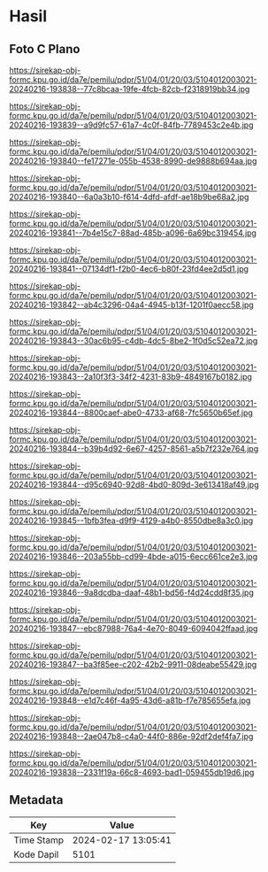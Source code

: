 # Hasil

## Foto C Plano

https://sirekap-obj-formc.kpu.go.id/da7e/pemilu/pdpr/51/04/01/20/03/5104012003021-20240216-193838--77c8bcaa-19fe-4fcb-82cb-f2318919bb34.jpg

https://sirekap-obj-formc.kpu.go.id/da7e/pemilu/pdpr/51/04/01/20/03/5104012003021-20240216-193839--a9d9fc57-61a7-4c0f-84fb-7789453c2e4b.jpg

https://sirekap-obj-formc.kpu.go.id/da7e/pemilu/pdpr/51/04/01/20/03/5104012003021-20240216-193840--fe17271e-055b-4538-8990-de9888b694aa.jpg

https://sirekap-obj-formc.kpu.go.id/da7e/pemilu/pdpr/51/04/01/20/03/5104012003021-20240216-193840--6a0a3b10-f614-4dfd-afdf-ae18b9be68a2.jpg

https://sirekap-obj-formc.kpu.go.id/da7e/pemilu/pdpr/51/04/01/20/03/5104012003021-20240216-193841--7b4e15c7-88ad-485b-a096-6a69bc319454.jpg

https://sirekap-obj-formc.kpu.go.id/da7e/pemilu/pdpr/51/04/01/20/03/5104012003021-20240216-193841--07134df1-f2b0-4ec6-b80f-23fd4ee2d5d1.jpg

https://sirekap-obj-formc.kpu.go.id/da7e/pemilu/pdpr/51/04/01/20/03/5104012003021-20240216-193842--ab4c3296-04a4-4945-b13f-1201f0aecc58.jpg

https://sirekap-obj-formc.kpu.go.id/da7e/pemilu/pdpr/51/04/01/20/03/5104012003021-20240216-193843--30ac6b95-c4db-4dc5-8be2-1f0d5c52ea72.jpg

https://sirekap-obj-formc.kpu.go.id/da7e/pemilu/pdpr/51/04/01/20/03/5104012003021-20240216-193843--2a10f3f3-34f2-4231-83b9-4849167b0182.jpg

https://sirekap-obj-formc.kpu.go.id/da7e/pemilu/pdpr/51/04/01/20/03/5104012003021-20240216-193844--8800caef-abe0-4733-af68-7fc5650b65ef.jpg

https://sirekap-obj-formc.kpu.go.id/da7e/pemilu/pdpr/51/04/01/20/03/5104012003021-20240216-193844--b39b4d92-6e67-4257-8561-a5b7f232e764.jpg

https://sirekap-obj-formc.kpu.go.id/da7e/pemilu/pdpr/51/04/01/20/03/5104012003021-20240216-193844--d95c6940-92d8-4bd0-809d-3e613418af49.jpg

https://sirekap-obj-formc.kpu.go.id/da7e/pemilu/pdpr/51/04/01/20/03/5104012003021-20240216-193845--1bfb3fea-d9f9-4129-a4b0-8550dbe8a3c0.jpg

https://sirekap-obj-formc.kpu.go.id/da7e/pemilu/pdpr/51/04/01/20/03/5104012003021-20240216-193846--203a55bb-cd99-4bde-a015-6ecc661ce2e3.jpg

https://sirekap-obj-formc.kpu.go.id/da7e/pemilu/pdpr/51/04/01/20/03/5104012003021-20240216-193846--9a8dcdba-daaf-48b1-bd56-f4d24cdd8f35.jpg

https://sirekap-obj-formc.kpu.go.id/da7e/pemilu/pdpr/51/04/01/20/03/5104012003021-20240216-193847--ebc87988-76a4-4e70-8049-6094042ffaad.jpg

https://sirekap-obj-formc.kpu.go.id/da7e/pemilu/pdpr/51/04/01/20/03/5104012003021-20240216-193847--ba3f85ee-c202-42b2-9911-08deabe55429.jpg

https://sirekap-obj-formc.kpu.go.id/da7e/pemilu/pdpr/51/04/01/20/03/5104012003021-20240216-193848--e1d7c46f-4a95-43d6-a81b-f7e785655efa.jpg

https://sirekap-obj-formc.kpu.go.id/da7e/pemilu/pdpr/51/04/01/20/03/5104012003021-20240216-193848--2ae047b8-c4a0-44f0-886e-92df2def4fa7.jpg

https://sirekap-obj-formc.kpu.go.id/da7e/pemilu/pdpr/51/04/01/20/03/5104012003021-20240216-193838--2331f19a-66c8-4693-bad1-059455db19d6.jpg


## Metadata

| Key        | Value               |
| ---------- | ------------------- |
| Time Stamp | 2024-02-17 13:05:41 |
| Kode Dapil | 5101                |



